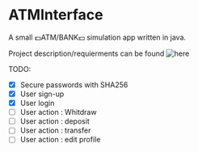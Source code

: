 # ATMInterface
A small :dollar:ATM/BANK:dollar: simulation app written in java.

Project description/requierments can be found ![here](https://docs.google.com/document/d/1iOUQwnx9qJl4euzYNNb8Taq0tCa4gK1a/edit#heading=h.gjdgxs)

TODO:

- [X] Secure passwords with SHA256
- [X] User sign-up
- [X] User login
- [ ] User action : Whitdraw
- [ ] User action : deposit
- [ ] User action : transfer
- [ ] User action : edit profile
